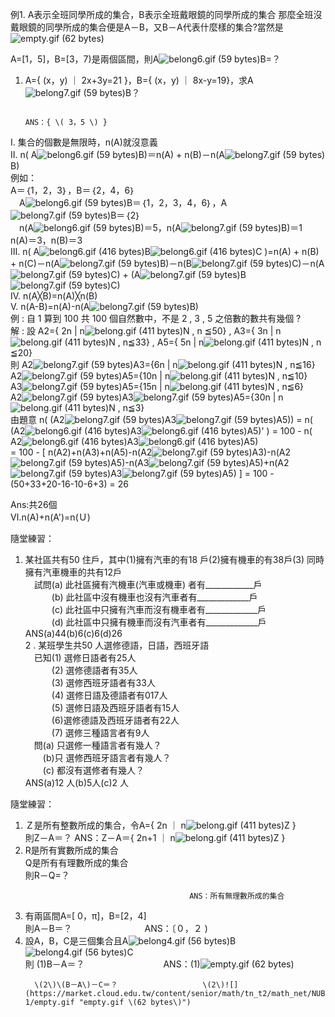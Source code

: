 例1. A表示全班同學所成的集合，B表示全班戴眼鏡的同學所成的集合     那麼全班沒戴眼鏡的同學所成的集合便是A－B，又B－A代表什麼樣的集合?當然是![](https://market.cloud.edu.tw/content/senior/math/tn_t2/math_net/NUBCC/Course/chp1-1/empty.gif "empty.gif \(62 bytes\)")

A=\[1，5\]，B=\[3，7\)是兩個區間，則A![](https://market.cloud.edu.tw/content/senior/math/tn_t2/math_net/NUBCC/Course/chp1-1/belong6.gif "belong6.gif \(59 bytes\)")B=？

1. A={ \(x，y\) ｜ 2x+3y=21 }，B={ \(x，y\) ｜ 8x-y=19}，求A![](https://market.cloud.edu.tw/content/senior/math/tn_t2/math_net/NUBCC/Course/chp1-1/belong7.gif "belong7.gif \(59 bytes\)")B？  
   ```
                                                                         ANS：{ \( 3，5 \) }
   ```

Ⅰ.  集合的個數是無限時，n\(A\)就沒意義  
Ⅱ.  n\( A![](https://market.cloud.edu.tw/content/senior/math/tn_t2/math01/chp1-1/belong6.gif "belong6.gif \(59 bytes\)")B\)＝n\(A\) + n\(B\)－n\(A![](https://market.cloud.edu.tw/content/senior/math/tn_t2/math01/chp1-1/belong7.gif "belong7.gif \(59 bytes\)")B\)  
例如：  
    A＝｛1，2，3｝，B＝｛2，4，6｝  
　A![](https://market.cloud.edu.tw/content/senior/math/tn_t2/math01/chp1-1/belong6.gif "belong6.gif \(59 bytes\)")B＝｛1，2，3，4，6｝，A![](https://market.cloud.edu.tw/content/senior/math/tn_t2/math01/chp1-1/belong7.gif "belong7.gif \(59 bytes\)")B＝｛2｝  
　n\(A![](https://market.cloud.edu.tw/content/senior/math/tn_t2/math01/chp1-1/belong6.gif "belong6.gif \(59 bytes\)")B\)＝5，n\(A![](https://market.cloud.edu.tw/content/senior/math/tn_t2/math01/chp1-1/belong7.gif "belong7.gif \(59 bytes\)")B\)＝1  
    n\(A\)＝3，n\(B\)＝3  
Ⅲ. n\( A![](https://market.cloud.edu.tw/content/senior/math/tn_t2/math01/chp1-1/belong6.gif "belong6.gif \(416 bytes\)")B![](https://market.cloud.edu.tw/content/senior/math/tn_t2/math01/chp1-1/belong6.gif "belong6.gif \(416 bytes\)")C \)=n\(A\) + n\(B\) + n\(C\)－n\(A![](https://market.cloud.edu.tw/content/senior/math/tn_t2/math01/chp1-1/belong7.gif "belong7.gif \(59 bytes\)")B\)－n\(B![](https://market.cloud.edu.tw/content/senior/math/tn_t2/math01/chp1-1/belong7.gif "belong7.gif \(59 bytes\)")C\)－n\(A![](https://market.cloud.edu.tw/content/senior/math/tn_t2/math01/chp1-1/belong7.gif "belong7.gif \(59 bytes\)")C\) + \(A![](https://market.cloud.edu.tw/content/senior/math/tn_t2/math01/chp1-1/belong7.gif "belong7.gif \(59 bytes\)")B![](https://market.cloud.edu.tw/content/senior/math/tn_t2/math01/chp1-1/belong7.gif "belong7.gif \(59 bytes\)")C\)  
Ⅳ. n\(A╳B\)=n\(A\)╳n\(B\)  
Ⅴ.  n\(A-B\)=n\(A\)-n\(A![](https://market.cloud.edu.tw/content/senior/math/tn_t2/math01/chp1-1/belong7.gif "belong7.gif \(59 bytes\)")B\)  
例 : 自 1 算到 100 共 100 個自然數中，不是 2 , 3 , 5 之倍數的數共有幾個 ?  
解 : 設 A2={ 2n \| n![](https://market.cloud.edu.tw/content/senior/math/tn_t2/math01/chp1-1/belong.gif "belong.gif \(411 bytes\)")N , n ≦50} , A3={ 3n \| n![](https://market.cloud.edu.tw/content/senior/math/tn_t2/math01/chp1-1/belong.gif "belong.gif \(411 bytes\)")N , n≦33} , A5={ 5n \| n![](https://market.cloud.edu.tw/content/senior/math/tn_t2/math01/chp1-1/belong.gif "belong.gif \(411 bytes\)")N , n ≦20}  
       則 A2![](https://market.cloud.edu.tw/content/senior/math/tn_t2/math01/chp1-1/belong7.gif "belong7.gif \(59 bytes\)")A3={6n \| n![](https://market.cloud.edu.tw/content/senior/math/tn_t2/math01/chp1-1/belong.gif "belong.gif \(411 bytes\)")N , n≦16}  
        A2![](https://market.cloud.edu.tw/content/senior/math/tn_t2/math01/chp1-1/belong7.gif "belong7.gif \(59 bytes\)")A5={10n \| n![](https://market.cloud.edu.tw/content/senior/math/tn_t2/math01/chp1-1/belong.gif "belong.gif \(411 bytes\)")N , n≦10}  
        A3![](https://market.cloud.edu.tw/content/senior/math/tn_t2/math01/chp1-1/belong7.gif "belong7.gif \(59 bytes\)")A5={15n \| n![](https://market.cloud.edu.tw/content/senior/math/tn_t2/math01/chp1-1/belong.gif "belong.gif \(411 bytes\)")N , n≦6}  
        A2![](https://market.cloud.edu.tw/content/senior/math/tn_t2/math01/chp1-1/belong7.gif "belong7.gif \(59 bytes\)")A3![](https://market.cloud.edu.tw/content/senior/math/tn_t2/math01/chp1-1/belong7.gif "belong7.gif \(59 bytes\)")A5={30n \| n![](https://market.cloud.edu.tw/content/senior/math/tn_t2/math01/chp1-1/belong.gif "belong.gif \(411 bytes\)")N , n≦3}  
        由題意  n\(   \(A2![](https://market.cloud.edu.tw/content/senior/math/tn_t2/math01/chp1-1/belong7.gif "belong7.gif \(59 bytes\)")A3![](https://market.cloud.edu.tw/content/senior/math/tn_t2/math01/chp1-1/belong7.gif "belong7.gif \(59 bytes\)")A5\)\) = n\(  \(A2![](https://market.cloud.edu.tw/content/senior/math/tn_t2/math01/chp1-1/belong6.gif "belong6.gif \(416 bytes\)")A3![](https://market.cloud.edu.tw/content/senior/math/tn_t2/math01/chp1-1/belong6.gif "belong6.gif \(416 bytes\)")A5\)' \) = 100 -  n\( A2![](https://market.cloud.edu.tw/content/senior/math/tn_t2/math01/chp1-1/belong6.gif "belong6.gif \(416 bytes\)")A3![](https://market.cloud.edu.tw/content/senior/math/tn_t2/math01/chp1-1/belong6.gif "belong6.gif \(416 bytes\)")A5\)  
       = 100 -  \[ n\(A2\)+n\(A3\)+n\(A5\)-n\(A2![](https://market.cloud.edu.tw/content/senior/math/tn_t2/math01/chp1-1/belong7.gif "belong7.gif \(59 bytes\)")A3\)-n\(A2![](https://market.cloud.edu.tw/content/senior/math/tn_t2/math01/chp1-1/belong7.gif "belong7.gif \(59 bytes\)")A5\)-n\(A3![](https://market.cloud.edu.tw/content/senior/math/tn_t2/math01/chp1-1/belong7.gif "belong7.gif \(59 bytes\)")A5\)+n\(A2![](https://market.cloud.edu.tw/content/senior/math/tn_t2/math01/chp1-1/belong7.gif "belong7.gif \(59 bytes\)")A3![](https://market.cloud.edu.tw/content/senior/math/tn_t2/math01/chp1-1/belong7.gif "belong7.gif \(59 bytes\)")A5\) \] = 100 - \(50+33+20-16-10-6+3\) = 26

Ans:共26個  
Ⅵ.n\(A\)+n\(A'\)=n\(Ｕ\)

隨堂練習：  
1. 某社區共有50 住戶，其中\(1\)擁有汽車的有18 戶\(2\)擁有機車的有38戶\(3\) 同時擁有汽車機車的共有12戶  
　試問\(a\) 此社區擁有汽機車\(汽車或機車\) 者有\_\_\_\_\_\_\_\_\_\_\_\_戶  
　　　\(b\) 此社區中沒有機車也沒有汽車者有\_\_\_\_\_\_\_\_\_\_\_\_\_戶  
　　　\(c\) 此社區中只擁有汽車而沒有機車者有\_\_\_\_\_\_\_\_\_\_\_\_\_戶  
　　　\(d\) 此社區中只擁有機車而沒有汽車者有\_\_\_\_\_\_\_\_\_\_\_\_\_戶  
ANS\(a\)44\(b\)6\(c\)6\(d\)26  
2 . 某班學生共50 人選修德語，日語，西班牙語  
　已知\(1\) 選修日語者有25人  
　　　\(2\) 選修德語者有35人  
　　　\(3\) 選修西班牙語者有33人  
　　　\(4\) 選修日語及德語者有017人  
　　　\(5\) 選修日語及西班牙語者有15人  
　　　\(6\)選修德語及西班牙語者有22人  
　　　\(7\) 選修三種語言者有9人  
　問\(a\) 只選修一種語言者有幾人？  
　　\(b\)只 選修西班牙語言者有幾人？  
　　\(c\) 都沒有選修者有幾人？  
ANS\(a\)12 人\(b\)5人\(c\)2 人

隨堂練習：

1. Ｚ是所有整數所成的集合，令A={ 2n ｜ n![](https://market.cloud.edu.tw/content/senior/math/tn_t2/math_net/NUBCC/Course/chp1-1/belong.gif "belong.gif \(411 bytes\)")Z }  
    則Z－A＝？                             ANS：Z－A＝{ 2n+1 ｜ n![](https://market.cloud.edu.tw/content/senior/math/tn_t2/math_net/NUBCC/Course/chp1-1/belong.gif "belong.gif \(411 bytes\)")Z }  
2. R是所有實數所成的集合  
    Q是所有有理數所成的集合  
    則R－Q=？  
   ```
                                 　　　　ANS：所有無理數所成的集合  
   ```
3. 有兩區間A=\[ 0，π\]，B=\[2，4\]  
    則A－B＝？    　　　　　　　　ANS：〔０，２ \)  
4. 設A，B，C是三個集合且A![](https://market.cloud.edu.tw/content/senior/math/tn_t2/math_net/NUBCC/Course/chp1-1/belong4.gif "belong4.gif \(56 bytes\)")B![](https://market.cloud.edu.tw/content/senior/math/tn_t2/math_net/NUBCC/Course/chp1-1/belong4.gif "belong4.gif \(56 bytes\)")C  
    則 \(1\)B－A＝？　　　　　　　　　ANS：\(1\)![](https://market.cloud.edu.tw/content/senior/math/tn_t2/math_net/NUBCC/Course/chp1-1/empty.gif "empty.gif \(62 bytes\)")  
   ```
     \(2\)\(B－A\)－C＝？　　　　　　　　　    \(2\)![](https://market.cloud.edu.tw/content/senior/math/tn_t2/math_net/NUBCC/Course/chp1-1/empty.gif "empty.gif \(62 bytes\)")
   ```



